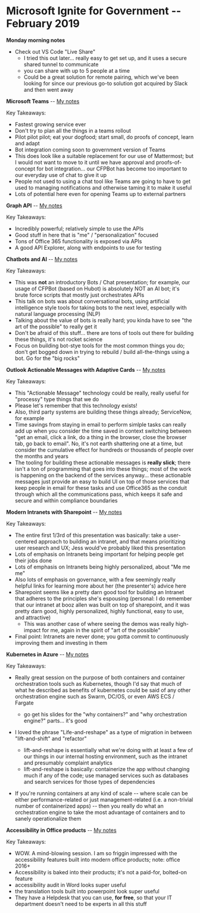 

# Microsoft Ignite for Government -- February 2019

**Monday morning notes**

  - Check out VS Code "Live Share"
    - I tried this out later... really easy to get set up, and it uses a secure shared tunnel to communicate
    - you can share with up to 5 people at a time
    - Could be a great solution for remote pairing, which we've been looking for since our previous go-to solution got acquired by Slack and then went away

**Microsoft Teams** -- [My notes](teams.md)

Key Takeaways:

- Fastest growing service ever
- Don't try to plan all the things in a teams rollout
- Pilot pilot pilot; eat your dogfood; start small, do proofs of concept, learn and adapt
- Bot integration coming soon to government version of Teams
- This does look like a suitable replacement for our use of Mattermost; but I would not want to move to it until we have approval and proofs-of-concept for bot integration... our CFPBot has become too important to our everyday use of chat to give it up
- People not used to using a chat tool like Teams are going to have to get used to managing notifications and otherwise taming it to make it useful
- Lots of potential here even for opening Teams up to external partners

**Graph API** -- [My notes](graph_api.md)

Key Takeaways:

- Incredibly powerful; relatively simple to use the APIs
- Good stuff in here that is "me" / "personalization" focused
- Tons of Office 365 functionality is exposed via APIs
- A good API Explorer, along with endpoints to use for testing

**Chatbots and AI** -- [My notes](chatbots_and_ai.md)

Key Takeaways:

- This was **not** an introductory Bots / Chat presentation; for example, our usage of CFPBot (based on Hubot) is absolutely NOT an AI bot; it's brute force scripts that mostly just orchestrates APIs
- This talk on bots was about conversational bots, using artificial intelligence style tools for taking bots to the next level, especially with natural language processing (NLP)
- Talking about the value of bots is really hard; you kinda have to see "the art of the possible" to really get it
- Don't be afraid of this stuff... there are tons of tools out there for building these things, it's not rocket science
- Focus on building bot-stye tools for the most common things you do; don't get bogged down in trying to rebuild / build all-the-things using a bot. Go for the "big rocks"

**Outlook Actionable Messages with Adaptive Cards** -- [My notes](outlook_actionable_messages_with_adaptive_cards.md)

Key Takeaways:

- This "Actionable Message" technology could be really, really useful for "processy" type things that we do
- Please let's remember that this technology exists! 
- Also, third party systems are building these things already; ServiceNow, for example
- Time savings from staying in email to perform simlple tasks can really add up when you consider the time saved in context switching between "get an email, click a link, do a thing in the browser, close the browser tab, go back to email". No, it's not earth shattering one at a time, but consider the cumulative effect for hundreds or thousands of people over the months and years
- The tooling for building these actionable messages is **really slick**; there isn't a ton of programming that goes into these things; most of the work is happening on the backend of the services anyway... these actionable messages just provide an easy to build UI on top of those services that keep people in email for these tasks and use Office365 as the conduit through which all the communications pass, which keeps it safe and secure and within compliance boundaries

**Modern Intranets with Sharepoint** -- [My notes](modern_intranets_with_sharepoint.md)

Key Takeaways:

- The entire first 1/3rd of this presentation was basically: take a user-centered approach to building an intranet, and that means prioritizing user research and UX; Jess would've probably liked this presentation
- Lots of emphasis on Intranets being important for helping people get their jobs done
- Lots of emphasis on Intranets being highly personalized, about "Me me me"
- Also lots of emphasis on governance, with a few seemingly really helpful links for learning more about her (the presenter's) advice here
- Sharepoint seems like a pretty darn good tool for building an Intranet that adheres to the principles she's espousing (personal: I do remember that our intranet at booz allen was built on top of sharepoint, and it was pretty darn good, highly personalized, highly functional, easy to use, and attractive)
  - This was another case of where seeing the demos was really high-impact for me, again in the spirit of "art of the possible"
- Final point: Intranets are never done; you gotta commit to continuously improving them and investing in them

**Kubernetes in Azure** -- [My notes](kubernetes_in_azure.md)

Key Takeaways:

- Really great session on the purpose of both containers and container orchestration tools such as Kubernetes, though I'd say that much of what he described as benefits of kubernetes could be said of any other orchestration engine such as Swarm, DC/OS, or even AWS ECS / Fargate
  - go get his slides for the "why containers?" and "why orchestration engine?" parts... it's good

- I loved the phrase "Life-and-reshape" as a type of migration in between "lift-and-shift" and "refactor"
  - lift-and-reshape is essentially what we're doing with at least a few of our things in our internal hosting environment, such as the intranet and presumably complaint analytics
  - lift-and-reshape is basically: containerize the app without changing much if any of the code; use managed services such as databases and search services for those types of dependencies

- If you're running containers at any kind of scale -- where scale can be either performance-related or just management-related (i.e. a non-trivial number of containerized apps) -- then you really do what an orchestration engine to take the most advantage of containers and to sanely operationalize them

**Accessibility in Office products** -- [My notes](accessibility_in_office_products.md)

Key Takeaways:

- WOW. A mind-blowing session. I am so friggin impressed with the accessibility features built into modern office products; note: office 2016+
- Accessibility is baked into their products; it's not a paid-for, bolted-on feature
- accessibility audit in Word looks super useful
- the translation tools built into powerpoint look super useful
- They have a Helpdesk that you can use, **for free**, so that your IT department doesn't need to be experts in all this stuff